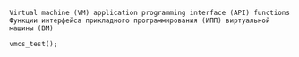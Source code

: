 ```Virtual machine (VM) application programming interface (API) functions```
```Функции интерфейса прикладного программирования (ИПП) виртуальной машины (ВМ)```

```vmcs_test();```
